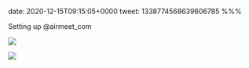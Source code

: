 date: 2020-12-15T09:15:05+0000
tweet: 1338774568639606785
%%%

Setting up @airmeet_com

![](EpRIWVOXUAIKS_v.jpg)

![](EpRIWXRXIAAmDs6.jpg)
